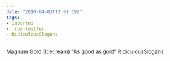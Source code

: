 ```yaml
---
date: "2010-04-03T12:01:19Z"
tags:
- imported
- from-twitter
- RidiculousSlogans
---
```

Magnum Gold \(Icecream\) "As good as gold" [RidiculousSlogans](/tags/ridiculousslogans)
